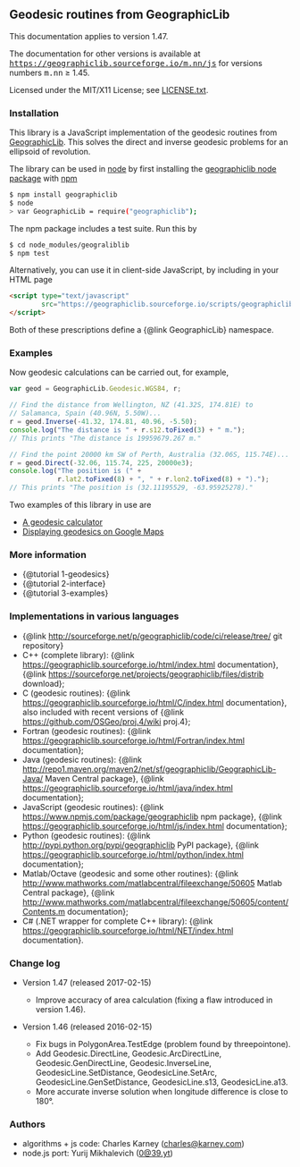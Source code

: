 ## Geodesic routines from GeographicLib

This documentation applies to version 1.47.

The documentation for other versions is available
at <tt>https://geographiclib.sourceforge.io/m.nn/js</tt> for versions
numbers <tt>m.nn</tt> &ge; 1.45.

Licensed under the MIT/X11 License; see
[LICENSE.txt](https://geographiclib.sourceforge.io/html/LICENSE.txt).

### Installation

This library is a JavaScript implementation of the geodesic routines
from [GeographicLib](https://geographiclib.sourceforge.io).  This solves the
direct and inverse geodesic problems for an ellipsoid of revolution.

The library can be used in [node](https://nodejs.org) by first
installing the
[geographiclib node package](https://www.npmjs.com/package/geographiclib)
with [npm](https://www.npmjs.com)
```bash
$ npm install geographiclib
$ node
> var GeographicLib = require("geographiclib");
```
The npm package includes a test suite.  Run this by
```bash
$ cd node_modules/geograliblib
$ npm test
```

Alternatively, you can use it in client-side JavaScript, by including in
your HTML page
```html
<script type="text/javascript"
        src="https://geographiclib.sourceforge.io/scripts/geographiclib.js">
</script>
```
Both of these prescriptions define a {@link GeographicLib} namespace.

### Examples

Now geodesic calculations can be carried out, for example,
```javascript
var geod = GeographicLib.Geodesic.WGS84, r;

// Find the distance from Wellington, NZ (41.32S, 174.81E) to
// Salamanca, Spain (40.96N, 5.50W)...
r = geod.Inverse(-41.32, 174.81, 40.96, -5.50);
console.log("The distance is " + r.s12.toFixed(3) + " m.");
// This prints "The distance is 19959679.267 m."

// Find the point 20000 km SW of Perth, Australia (32.06S, 115.74E)...
r = geod.Direct(-32.06, 115.74, 225, 20000e3);
console.log("The position is (" +
            r.lat2.toFixed(8) + ", " + r.lon2.toFixed(8) + ").");
// This prints "The position is (32.11195529, -63.95925278)."
```
Two examples of this library in use are
* [A geodesic calculator](https://geographiclib.sourceforge.io/scripts/geod-calc.html)
* [Displaying geodesics on Google
  Maps](https://geographiclib.sourceforge.io/scripts/geod-google.html)

### More information
* {@tutorial 1-geodesics}
* {@tutorial 2-interface}
* {@tutorial 3-examples}

### Implementations in various languages
* {@link http://sourceforge.net/p/geographiclib/code/ci/release/tree/
    git repository}
* C++ (complete library):
  {@link https://geographiclib.sourceforge.io/html/index.html
    documentation},
  {@link https://sourceforge.net/projects/geographiclib/files/distrib
    download};
* C (geodesic routines):
  {@link https://geographiclib.sourceforge.io/html/C/index.html
    documentation}, also included with recent versions of
  {@link https://github.com/OSGeo/proj.4/wiki
    proj.4};
* Fortran (geodesic routines):
  {@link https://geographiclib.sourceforge.io/html/Fortran/index.html
    documentation};
* Java (geodesic routines):
  {@link http://repo1.maven.org/maven2/net/sf/geographiclib/GeographicLib-Java/
    Maven Central package},
  {@link https://geographiclib.sourceforge.io/html/java/index.html
    documentation};
* JavaScript (geodesic routines):
  {@link https://www.npmjs.com/package/geographiclib
    npm package},
  {@link https://geographiclib.sourceforge.io/html/js/index.html
    documentation};
* Python (geodesic routines):
  {@link http://pypi.python.org/pypi/geographiclib
    PyPI package},
  {@link https://geographiclib.sourceforge.io/html/python/index.html
    documentation};
* Matlab/Octave (geodesic and some other routines):
  {@link http://www.mathworks.com/matlabcentral/fileexchange/50605
    Matlab Central package},
  {@link http://www.mathworks.com/matlabcentral/fileexchange/50605/content/Contents.m
    documentation};
* C# (.NET wrapper for complete C++ library):
  {@link https://geographiclib.sourceforge.io/html/NET/index.html
    documentation}.

### Change log

* Version 1.47 (released 2017-02-15)
  * Improve accuracy of area calculation (fixing a flaw introduced in
    version 1.46).

* Version 1.46 (released 2016-02-15)
  * Fix bugs in PolygonArea.TestEdge (problem found by threepointone).
  * Add Geodesic.DirectLine, Geodesic.ArcDirectLine,
    Geodesic.GenDirectLine, Geodesic.InverseLine,
    GeodesicLine.SetDistance, GeodesicLine.SetArc,
    GeodesicLine.GenSetDistance, GeodesicLine.s13, GeodesicLine.a13.
  * More accurate inverse solution when longitude difference is close to
    180&deg;.

### Authors

* algorithms + js code: Charles Karney (charles@karney.com)
* node.js port: Yurij Mikhalevich (0@39.yt)
